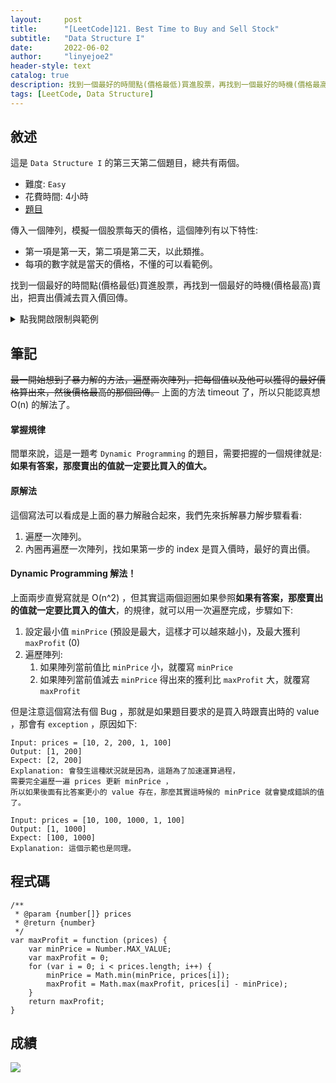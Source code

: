 ```yaml
---
layout:     post
title:      "[LeetCode]121. Best Time to Buy and Sell Stock"
subtitle:   "Data Structure I"
date:       2022-06-02
author:     "linyejoe2"
header-style: text
catalog: true
description: 找到一個最好的時間點(價格最低)買進股票，再找到一個最好的時機(價格最高)賣出，把賣出價減去買入價回傳。
tags: [LeetCode, Data Structure]
---
```


## 敘述

這是 `Data Structure I` 的第三天第二個題目，總共有兩個。

+ 難度: `Easy`
+ 花費時間: 4小時
+ [題目](https://leetcode.com/problems/best-time-to-buy-and-sell-stock/)

傳入一個陣列，模擬一個股票每天的價格，這個陣列有以下特性:
+ 第一項是第一天，第二項是第二天，以此類推。
+ 每項的數字就是當天的價格，不懂的可以看範例。

找到一個最好的時間點(價格最低)買進股票，再找到一個最好的時機(價格最高)賣出，把賣出價減去買入價回傳。

<details><summary>點我開啟限制與範例</summary>
<pre>
**限制:**

-  `1 <= prices.length <= 10^5`
-  `0 <= prices[i] <= 10^4`

**Example 1:**

```=
Input: prices = [7,1,5,3,6,4]
Output: 5
Explanation: 第二天買入價格最好(1元)，然後持有三天之後在第五天賣出(6元)，
這樣得到的利潤就是 6-1=5 所以我們回傳最後答案 5 。
```

**Example 2:**

```=
Input: prices = [7,6,4,3,1]
Output: 0
Explanation: 在這個例子裡，怎麼買都是賠錢的，所以就不買了，回傳 0 (至少比賠錢好)
```
</pre></details>

## 筆記

~~最一開始想到了暴力解的方法，遍歷兩次陣列，把每個值以及他可以獲得的最好價格算出來，然後價格最高的那個回傳。~~ 
上面的方法 timeout 了，所以只能認真想 O(n) 的解法了。

#### 掌握規律

間單來說，這是一題考 `Dynamic Programming` 的題目，需要把握的一個規律就是:
**如果有答案，那麼賣出的值就一定要比買入的值大。**

#### 原解法

這個寫法可以看成是上面的暴力解融合起來，我們先來拆解暴力解步驟看看:
1. 遍歷一次陣列。
2. 內圈再遍歷一次陣列，找如果第一步的 index 是買入價時，最好的賣出價。

#### Dynamic Programming 解法！

上面兩步直覺寫就是 O(n^2) ，但其實這兩個迴圈如果參照**如果有答案，那麼賣出的值就一定要比買入的值大**，的規律，就可以用一次遍歷完成，步驟如下:
1. 設定最小值 `minPrice` (預設是最大，這樣才可以越來越小)，及最大獲利 `maxProfit` (0)
2. 遍歷陣列:
    1. 如果陣列當前值比 `minPrice` 小，就覆寫 `minPrice` 
    2. 如果陣列當前值減去 `minPrice` 得出來的獲利比 `maxProfit` 大，就覆寫 `maxProfit` 

但是注意這個寫法有個 Bug ，那就是如果題目要求的是買入時跟賣出時的 value ，那會有 `exception` ，原因如下:

```=
Input: prices = [10, 2, 200, 1, 100]
Output: [1, 200]
Expect: [2, 200]
Explanation: 會發生這種狀況就是因為，這題為了加速運算過程，
需要完全遍歷一遍 prices 更新 minPrice ，
所以如果後面有比答案更小的 value 存在，那麼其實這時候的 minPrice 就會變成錯誤的值了。

Input: prices = [10, 100, 1000, 1, 100]
Output: [1, 1000]
Expect: [100, 1000]
Explanation: 這個示範也是同理。
```


## 程式碼

```js=
/**
 * @param {number[]} prices
 * @return {number}
 */
var maxProfit = function (prices) {
    var minPrice = Number.MAX_VALUE;
    var maxProfit = 0;
    for (var i = 0; i < prices.length; i++) {
        minPrice = Math.min(minPrice, prices[i]);
        maxProfit = Math.max(maxProfit, prices[i] - minPrice);
    }
    return maxProfit;
}
```

## 成績

![](https://i.imgur.com/B5iPjiq.png)


<!-- ##### 參考資料 -->